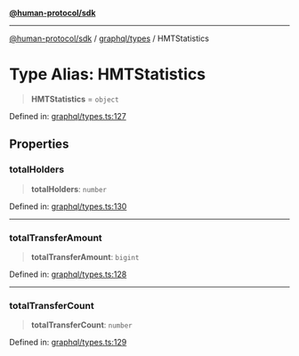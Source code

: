 [**@human-protocol/sdk**](../../../README.md)

***

[@human-protocol/sdk](../../../modules.md) / [graphql/types](../README.md) / HMTStatistics

# Type Alias: HMTStatistics

> **HMTStatistics** = `object`

Defined in: [graphql/types.ts:127](https://github.com/humanprotocol/human-protocol/blob/379201f0dcf9e31baefdeaf8c2865002114c8394/packages/sdk/typescript/human-protocol-sdk/src/graphql/types.ts#L127)

## Properties

### totalHolders

> **totalHolders**: `number`

Defined in: [graphql/types.ts:130](https://github.com/humanprotocol/human-protocol/blob/379201f0dcf9e31baefdeaf8c2865002114c8394/packages/sdk/typescript/human-protocol-sdk/src/graphql/types.ts#L130)

***

### totalTransferAmount

> **totalTransferAmount**: `bigint`

Defined in: [graphql/types.ts:128](https://github.com/humanprotocol/human-protocol/blob/379201f0dcf9e31baefdeaf8c2865002114c8394/packages/sdk/typescript/human-protocol-sdk/src/graphql/types.ts#L128)

***

### totalTransferCount

> **totalTransferCount**: `number`

Defined in: [graphql/types.ts:129](https://github.com/humanprotocol/human-protocol/blob/379201f0dcf9e31baefdeaf8c2865002114c8394/packages/sdk/typescript/human-protocol-sdk/src/graphql/types.ts#L129)
